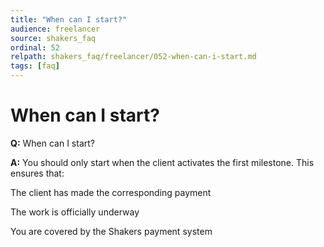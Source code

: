 ```yaml
---
title: "When can I start?"
audience: freelancer
source: shakers_faq
ordinal: 52
relpath: shakers_faq/freelancer/052-when-can-i-start.md
tags: [faq]
---
```


# When can I start?

**Q:** When can I start?

**A:** You should only start when the client activates the first milestone.
This ensures that:

The client has made the corresponding payment

The work is officially underway

You are covered by the Shakers payment system
